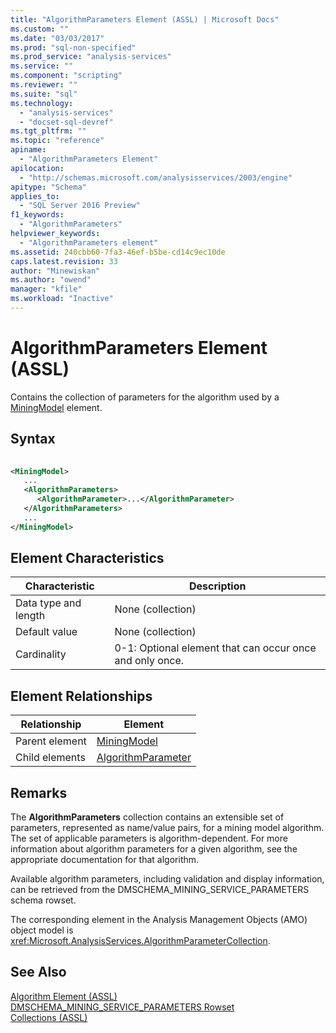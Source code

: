 ```yaml
---
title: "AlgorithmParameters Element (ASSL) | Microsoft Docs"
ms.custom: ""
ms.date: "03/03/2017"
ms.prod: "sql-non-specified"
ms.prod_service: "analysis-services"
ms.service: ""
ms.component: "scripting"
ms.reviewer: ""
ms.suite: "sql"
ms.technology: 
  - "analysis-services"
  - "docset-sql-devref"
ms.tgt_pltfrm: ""
ms.topic: "reference"
apiname: 
  - "AlgorithmParameters Element"
apilocation: 
  - "http://schemas.microsoft.com/analysisservices/2003/engine"
apitype: "Schema"
applies_to: 
  - "SQL Server 2016 Preview"
f1_keywords: 
  - "AlgorithmParameters"
helpviewer_keywords: 
  - "AlgorithmParameters element"
ms.assetid: 240cbb60-7fa3-46ef-b5be-cd14c9ec10de
caps.latest.revision: 33
author: "Minewiskan"
ms.author: "owend"
manager: "kfile"
ms.workload: "Inactive"
---
```

# AlgorithmParameters Element (ASSL)
  Contains the collection of parameters for the algorithm used by a [MiningModel](../../../analysis-services/scripting/objects/miningmodel-element-assl.md) element.  
  
## Syntax  
  
```xml  
  
<MiningModel>  
   ...  
   <AlgorithmParameters>  
      <AlgorithmParameter>...</AlgorithmParameter>  
   </AlgorithmParameters>  
   ...  
</MiningModel>  
```  
  
## Element Characteristics  
  
|Characteristic|Description|  
|--------------------|-----------------|  
|Data type and length|None (collection)|  
|Default value|None (collection)|  
|Cardinality|0-1: Optional element that can occur once and only once.|  
  
## Element Relationships  
  
|Relationship|Element|  
|------------------|-------------|  
|Parent element|[MiningModel](../../../analysis-services/scripting/objects/miningmodel-element-assl.md)|  
|Child elements|[AlgorithmParameter](../../../analysis-services/scripting/objects/algorithmparameter-element-assl.md)|  
  
## Remarks  
 The **AlgorithmParameters** collection contains an extensible set of parameters, represented as name/value pairs, for a mining model algorithm. The set of applicable parameters is algorithm-dependent. For more information about algorithm parameters for a given algorithm, see the appropriate documentation for that algorithm.  
  
 Available algorithm parameters, including validation and display information, can be retrieved from the DMSCHEMA_MINING_SERVICE_PARAMETERS schema rowset.  
  
 The corresponding element in the Analysis Management Objects (AMO) object model is <xref:Microsoft.AnalysisServices.AlgorithmParameterCollection>.  
  
## See Also  
 [Algorithm Element &#40;ASSL&#41;](../../../analysis-services/scripting/properties/algorithm-element-assl.md)   
 [DMSCHEMA_MINING_SERVICE_PARAMETERS Rowset](../../../analysis-services/schema-rowsets/data-mining/dmschema-mining-service-parameters-rowset.md)   
 [Collections &#40;ASSL&#41;](../../../analysis-services/scripting/collections/collections-assl.md)  
  
  
